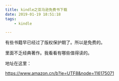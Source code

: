 ```yaml
---
title: kindle之亚马逊免费书下载
date: 2019-01-19 18:51:18
tags:
	- kindle

---
```




有些书籍早已经过了版权保护期了。所以是免费的。

里面不乏经典著作。我看看有哪些值得读的。

地址在这里：

https://www.amazon.cn/b?ie=UTF8&node=116175071